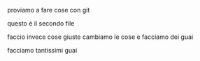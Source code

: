 proviamo a fare cose con git

questo è il secondo file

faccio invece cose giuste
cambiamo le cose e facciamo dei guai

facciamo tantissimi guai
